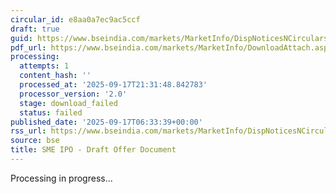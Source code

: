 ```yaml
---
circular_id: e8aa0a7ec9ac5ccf
draft: true
guid: https://www.bseindia.com/markets/MarketInfo/DispNoticesNCirculars.aspx?Noticeid={8B923F0C-E452-4856-837A-9B1ED365C3ED}&noticeno=20250917-2&dt=09/17/2025&icount=2&totcount=57&flag=0
pdf_url: https://www.bseindia.com/markets/MarketInfo/DownloadAttach.aspx?id=20250917-2&attachedId=
processing:
  attempts: 1
  content_hash: ''
  processed_at: '2025-09-17T21:31:48.842783'
  processor_version: '2.0'
  stage: download_failed
  status: failed
published_date: '2025-09-17T06:33:39+00:00'
rss_url: https://www.bseindia.com/markets/MarketInfo/DispNoticesNCirculars.aspx?Noticeid={8B923F0C-E452-4856-837A-9B1ED365C3ED}&noticeno=20250917-2&dt=09/17/2025&icount=2&totcount=57&flag=0
source: bse
title: SME IPO - Draft Offer Document
---
```


Processing in progress...